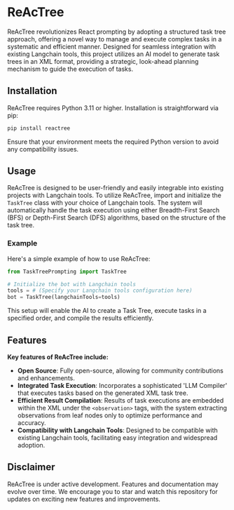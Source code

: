 # ReAcTree

ReAcTree revolutionizes React prompting by adopting a structured task tree approach, offering a novel way to manage and execute complex tasks in a systematic and efficient manner. Designed for seamless integration with existing Langchain tools, this project utilizes an AI model to generate task trees in an XML format, providing a strategic, look-ahead planning mechanism to guide the execution of tasks.

## Installation

ReAcTree requires Python 3.11 or higher. Installation is straightforward via pip:

```bash
pip install reactree
```

Ensure that your environment meets the required Python version to avoid any compatibility issues.

## Usage

ReAcTree is designed to be user-friendly and easily integrable into existing projects with Langchain tools. To utilize ReAcTree, import and initialize the `TaskTree` class with your choice of Langchain tools. The system will automatically handle the task execution using either Breadth-First Search (BFS) or Depth-First Search (DFS) algorithms, based on the structure of the task tree.

### Example

Here's a simple example of how to use ReAcTree:

```python
from TaskTreePrompting import TaskTree

# Initialize the bot with Langchain tools
tools = # (Specify your Langchain tools configuration here)
bot = TaskTree(langchainTools=tools)
```

This setup will enable the AI to create a Task Tree, execute tasks in a specified order, and compile the results efficiently.

## Features

**Key features of ReAcTree include:**

- **Open Source**: Fully open-source, allowing for community contributions and enhancements.
- **Integrated Task Execution**: Incorporates a sophisticated 'LLM Compiler' that executes tasks based on the generated XML task tree.
- **Efficient Result Compilation**: Results of task executions are embedded within the XML under the `<observation>` tags, with the system extracting observations from leaf nodes only to optimize performance and accuracy.
- **Compatibility with Langchain Tools**: Designed to be compatible with existing Langchain tools, facilitating easy integration and widespread adoption.

## Disclaimer

ReAcTree is under active development. Features and documentation may evolve over time. We encourage you to star and watch this repository for updates on exciting new features and improvements.
